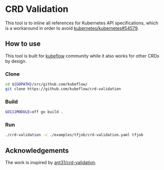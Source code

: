 # CRD Validation

This tool is to inline all references for Kubernetes API specifications, which is a workaround in order to avoid [kubernetes/kubernetes#54579][].

## How to use

This tool is built for [kubeflow][] community while it also works for other CRDs by design.

### Clone

```bash
cd ${GOPATH}/src/github.com/kubeflow/
git clone https://github.com/kubeflow/crd-validation
```

### Build

```bash
GO111MODULE=off go build .
```

### Run

```bash
./crd-validation -c ./examples/tfjob/crd-validation.yaml tfjob
```

## Acknowledgements

The work is inspired by [ant31/crd-validation][].

[ant31/crd-validation]: https://github.com/ant31/crd-validation
[kubernetes/kubernetes#54579]: https://github.com/kubernetes/kubernetes/issues/54579#issuecomment-370372942
[kubeflow]: https://github.com/kubeflow
